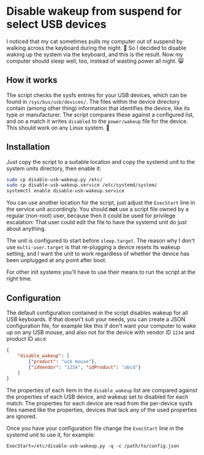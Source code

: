 # Disable wakeup from suspend for select USB devices

I noticed that my cat sometimes pulls my computer out of suspend by
walking across the keyboard during the night. :paw_prints: So I
decided to disable waking up the system via the keyboard, and this is
the result. Now my computer should sleep well, too, instead of wasting
power all night. :smile_cat:

## How it works

The script checks the sysfs entries for your USB devices, which can be
found in `/sys/bus/usb/devices/`. The files within the device
directory contain (among other thing) information that identifies the
device, like its type or manufacturer. The script compares these
against a configured list, and on a match it writes `disabled` to the
`power/wakeup` file for the device. This should work on any Linux
system. :penguin:

## Installation

Just copy the script to a suitable location and copy the systemd unit
to the system units directory, then enable it:

```sh
sudo cp disable-usb-wakeup.py /etc/
sudo cp disable-usb-wakeup.service /etc/systemd/system/
systemctl enable disable-usb-wakeup.service
```

You can use another location for the script, just adjust the
`ExecStart` line in the service unit accordingly. You should **not**
use a script file owned by a regular (non-root) user, because then it
could be used for privilege escalation: That user could edit the file
to have the systemd unit do just about anything.

The unit is configured to start before `sleep.target`. The reason why
I don't use `multi-user.target` is that re-plugging a device resets
its wakeup setting, and I want the unit to work regardless of whether
the device has been unplugged at any point after boot.

For other init systems you'll have to use their means to run the
script at the right time.

## Configuration

The default configuration contained in the script disables wakeup for
all USB keyboards. If that doesn't suit your needs, you can create a
JSON configuration file, for example like this if don't want your
computer to wake up on any USB mouse, and also not for the device with
vendor ID `1234` and product ID `abcd`:

```json
{
    "disable_wakeup": [
        {"product": "usb mouse"},
        {"idVendor": "1234", "idProduct": "abcd"}
    ]
}
```

The properties of each item in the `disable_wakeup` list are compared
against the properties of each USB device, and wakeup set to disabled
for each match. The properties for each device are read from the
per-device sysfs files named like the properties, devices that lack
any of the used properties are ignored.

Once you have your configuration file change the `ExecStart` line in
the systemd unit to use it, for example:

```
ExecStart=/etc/disable-usb-wakeup.py -q -c /path/to/config.json
```
